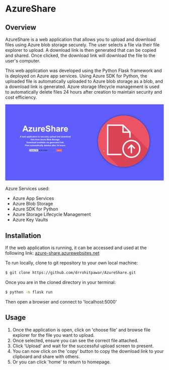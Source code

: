 # AzureShare

## Overview
AzureShare is a web application that allows you to upload and download files using Azure blob storage securely. The user selects a file via their file explorer to upload. A download link is then generated that can be copied and shared. Once clicked, the download link will download the file to the user's computer. 

This web application was developed using the Python Flask framework and is deployed on Azure app services. Using Azure SDK for Python, the uploaded file is automatically uploaded to Azure blob storage as a blob, and a download link is generated. Azure storage lifecycle management is used to automatically delete files 24 hours after creation to maintain security and cost efficiency.

![](https://github.com/drrohitpawar/AzureShare/blob/main/static/images/Demo.gif)

Azure Services used:
  - Azure App Services
  - Azure Blob Storage
  - Azure SDK for Python
  - Azure Storage Lifecycle Management
  - Azure Key Vaults
  

## Installation
If the web application is running, it can be accessed and used at the following link:
[azure-share.azurewebsites.net](azure-share.azurewebsites.net)

To run locally, clone to git repository to your own local machine:

```bash
$ git clone https://github.com/drrohitpawar/AzureShare.git
```

Once you are in the cloned directory in your terminal:

```bash
$ python -m flask run
```

Then open a browser and connect to 'localhost:5000'

## Usage

1. Once the application is open, click on 'choose file' and browse file explorer for the file you want to upload.
2. Once selected, ensure you can see the correct file attached.
3. Click 'Upload' and wait for the successful upload screen to present.
4. You can now click on the 'copy' button to copy the download link to your clipboard and share with others.
5. Or you can click 'home' to return to homepage.
